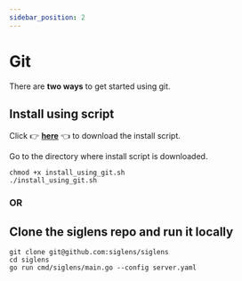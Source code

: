 ```yaml
---
sidebar_position: 2
---
```


# Git 

There are **two ways** to get started using git.

## Install using script

Click 👉 <a href="https://github.com/siglens/siglens/releases/latest/download/install_with_git.sh" download>**here**</a> 👈 to download the install script.


Go to the directory where install script is downloaded.

```
chmod +x install_using_git.sh
./install_using_git.sh
```
### OR
## Clone the siglens repo and run it locally
```
git clone git@github.com:siglens/siglens
cd siglens
go run cmd/siglens/main.go --config server.yaml
```
